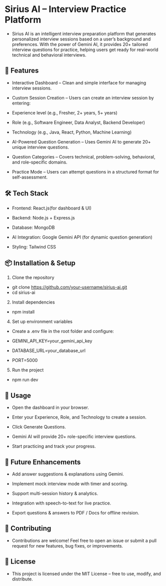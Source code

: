# Sirius AI – Interview Practice Platform

- Sirius AI is an intelligent interview preparation platform that generates personalized interview sessions based on a user’s background and preferences. With the power of Gemini AI, it provides 20+ tailored interview questions for practice, helping users get ready for real-world technical and behavioral interviews.

## 🚀 Features

- Interactive Dashboard – Clean and simple interface for managing interview sessions.

- Custom Session Creation – Users can create an interview session by entering:

- Experience level (e.g., Fresher, 2+ years, 5+ years)

- Role (e.g., Software Engineer, Data Analyst, Backend Developer)

- Technology (e.g., Java, React, Python, Machine Learning)

- AI-Powered Question Generation – Uses Gemini AI to generate 20+ unique interview questions.

- Question Categories – Covers technical, problem-solving, behavioral, and role-specific domains.

- Practice Mode – Users can attempt questions in a structured format for self-assessment.

## 🛠️ Tech Stack

- Frontend: React.js(for dashboard & UI)

- Backend: Node.js + Express.js

- Database: MongoDB

- AI Integration: Google Gemini API (for dynamic question generation)

- Styling: Tailwind CSS 

## 📦 Installation & Setup

1. Clone the repository

- git clone https://github.com/your-username/sirius-ai.git
- cd sirius-ai


2. Install dependencies

- npm install


4. Set up environment variables
- Create a .env file in the root folder and configure:

- GEMINI_API_KEY=your_gemini_api_key
- DATABASE_URL=your_database_url
- PORT=5000


5. Run the project

- npm run dev

## 📖 Usage

- Open the dashboard in your browser.

- Enter your Experience, Role, and Technology to create a session.

- Click Generate Questions.

- Gemini AI will provide 20+ role-specific interview questions.

- Start practicing and track your progress.

## 🔮 Future Enhancements

- Add answer suggestions & explanations using Gemini.

- Implement mock interview mode with timer and scoring.

- Support multi-session history & analytics.

- Integration with speech-to-text for live practice.

- Export questions & answers to PDF / Docs for offline revision.

## 🤝 Contributing

- Contributions are welcome! Feel free to open an issue or submit a pull request for new features, bug fixes, or improvements.

## 📜 License

- This project is licensed under the MIT License – free to use, modify, and distribute.